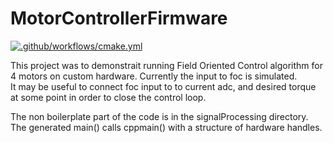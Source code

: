 # MotorControllerFirmware
[![.github/workflows/cmake.yml](https://github.com/jvishnefske/MotorControllerFirmware/actions/workflows/cmake.yml/badge.svg)](https://github.com/jvishnefske/MotorControllerFirmware/actions/workflows/cmake.yml)

This project was to demonstrait running Field Oriented Control algorithm for 4 motors on custom hardware. Currently the input to foc is simulated.  
It may be useful to connect foc input to to current adc, and desired torque at some point in order to close the control loop.

The non boilerplate part of the code is in the signalProcessing directory. The generated main() calls cppmain() with a structure of hardware handles.
